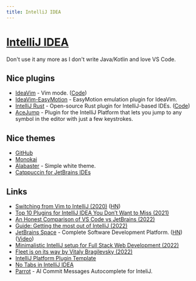 ```yaml
---
title: IntelliJ IDEA
---
```


# [IntelliJ IDEA](https://www.jetbrains.com/idea/)

Don't use it any more as I don't write Java/Kotlin and love VS Code.

## Nice plugins

- [IdeaVim](https://plugins.jetbrains.com/plugin/164-ideavim) - Vim mode. ([Code](https://github.com/JetBrains/ideavim))
- [IdeaVim-EasyMotion](https://github.com/AlexPl292/IdeaVim-EasyMotion) - EasyMotion emulation plugin for IdeaVim.
- [IntelliJ Rust](https://intellij-rust.github.io/) - Open-source Rust plugin for IntelliJ-based IDEs. ([Code](https://github.com/intellij-rust/intellij-rust))
- [AceJump](https://github.com/acejump/AceJump) - Plugin for the IntelliJ Platform that lets you jump to any symbol in the editor with just a few keystrokes.

## Nice themes

- [GitHub](https://github.com/bhushan/github-theme-for-jetbrains)
- [Monokai](https://darekkay.com/blog/monokai-theme-intellij/)
- [Alabaster](https://github.com/tonsky/intellij-alabaster) - Simple white theme.
- [Catppuccin for JetBrains IDEs](https://github.com/catppuccin/jetbrains)

## Links

- [Switching from Vim to IntelliJ (2020)](https://browntreelabs.com/from-vim-to-intellij/) ([HN](https://news.ycombinator.com/item?id=24998260))
- [Top 10 Plugins for IntelliJ IDEA You Don’t Want to Miss (2021)](https://blog.jetbrains.com/idea/2021/05/top-10-plugins-for-intellij-idea/)
- [An Honest Comparison of VS Code vs JetBrains (2022)](https://blankly.finance/vscode-vs-jetbrains/)
- [Guide: Getting the most out of IntelliJ (2022)](https://www.reddit.com/r/rust/comments/sqy10t/guide_getting_the_most_out_of_intellij/)
- [JetBrains Space](https://www.jetbrains.com/space/) - Complete Software Development Platform. ([HN](https://news.ycombinator.com/item?id=32700615)) ([Video](https://www.youtube.com/watch?v=utW0-mMYUL4))
- [Minimalistic IntelliJ setup for Full Stack Web Development (2022)](https://www.youtube.com/watch?v=mPRLCgvbvMk)
- [Fleet is on its way by Vitaly Bragilevsky (2022)](https://www.youtube.com/watch?v=_ZjuZ15LiYY)
- [IntelliJ Platform Plugin Template](https://github.com/JetBrains/intellij-platform-plugin-template)
- [No Tabs in IntelliJ IDEA](https://hadihariri.com/2014/06/24/no-tabs-in-intellij-idea/)
- [Parrot](https://github.com/mamiksik/Parrot) - AI Commit Messages Autocomplete for InteliJ.
